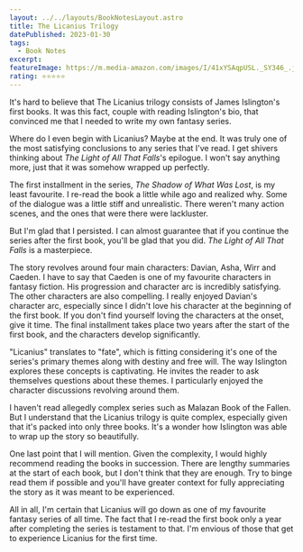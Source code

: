 ```yaml
---
layout: ../../layouts/BookNotesLayout.astro
title: The Licanius Trilogy
datePublished: 2023-01-30
tags:
  - Book Notes
excerpt:
featureImage: https://m.media-amazon.com/images/I/41xYSAqpUSL._SY346_.jpg
rating: ⭐️⭐️⭐️⭐️⭐️
---
```


It's hard to believe that The Licanius trilogy consists of James Islington's first books. It was this fact, couple with reading Islington's bio, that convinced me that I needed to write my own fantasy series.

Where do I even begin with Licanius? Maybe at the end. It was truly one of the most satisfying conclusions to any series that I've read. I get shivers thinking about *The Light of All That Falls*'s epilogue. I won't say anything more, just that it was somehow wrapped up perfectly.

The first installment in the series, *The Shadow of What Was Lost*, is my least favourite. I re-read the book a little while ago and realized why. Some of the dialogue was a little stiff and unrealistic. There weren't many action scenes, and the ones that were there were lackluster.

But I'm glad that I persisted. I can almost guarantee that if you continue the series after the first book, you'll be glad that you did. *The Light of All That Falls* is a masterpiece.

The story revolves around four main characters: Davian, Asha, Wirr and Caeden. I have to say that Caeden is one of my favourite characters in fantasy fiction. His progression and character arc is incredibly satisfying. The other characters are also compelling. I really enjoyed Davian's character arc, especially since I didn't love his character at the beginning of the first book. If you don't find yourself loving the characters at the onset, give it time. The final installment takes place two years after the start of the first book, and the characters develop significantly.

"Licanius" translates to "fate", which is fitting considering it's one of the series's primary themes along with destiny and free will. The way Islington explores these concepts is captivating. He invites the reader to ask themselves questions about these themes. I particularly enjoyed the character discussions revolving around them.

I haven't read allegedly complex series such as Malazan Book of the Fallen. But I understand that the Licanius trilogy is quite complex, especially given that it's packed into only three books. It's a wonder how Islington was able to wrap up the story so beautifully.

One last point that I will mention. Given the complexity, I would highly recommend reading the books in succession. There are lengthy summaries at the start of each book, but I don't think that they are enough. Try to binge read them if possible and you'll have greater context for fully appreciating the story as it was meant to be experienced.

All in all, I'm certain that Licanius will go down as one of my favourite fantasy series of all time. The fact that I re-read the first book only a year after completing the series is testament to that. I'm envious of those that get to experience Licanius for the first time.
